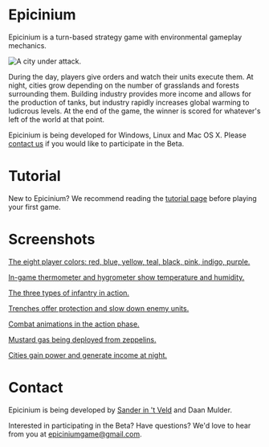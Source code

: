 # Epicinium

Epicinium is a turn-based strategy game with environmental gameplay mechanics.

![A city under attack.](https://imgur.com/Yx4c14x.gif "A city under attack.")

During the day, players give orders and watch their units execute them.
At night, cities grow depending on the number of grasslands and forests surrounding them.
Building industry provides more income and allows for the production of tanks,
but industry rapidly increases global warming to ludicrous levels.
At the end of the game, the winner is scored for whatever's left of the world at that point.

Epicinium is being developed for Windows, Linux and Mac OS X.
Please [contact us](mailto:epiciniumgame@gmail.com) if you would like to participate in the Beta.

# Tutorial

New to Epicinium?
We recommend reading the [tutorial page](Tutorial.md)
before playing your first game.

# Screenshots

[The eight player colors: red, blue, yellow, teal, black, pink, indigo, purple.](https://i.imgur.com/uIy8fA0.png "The eight player colors: red, blue, yellow, teal, black, pink, indigo, purple.")

[In-game thermometer and hygrometer show temperature and humidity.](https://i.imgur.com/dfVCk0q.gif "In-game thermometer and hygrometer show temperature and humidity.")

[The three types of infantry in action.](https://i.imgur.com/8JWZTbZ.gif "The three types of infantry in action.")

[Trenches offer protection and slow down enemy units.](https://i.imgur.com/NJ8XnRm.gif "Trenches offer protection and slow down enemy units.")

[Combat animations in the action phase.](https://i.imgur.com/reFeOO8.gif "Combat animations in the action phase.")

[Mustard gas being deployed from zeppelins.](https://i.imgur.com/ZAE7tFv.gif "Mustard gas being deployed from zeppelins.")

[Cities gain power and generate income at night.](https://i.imgur.com/I6T3yXM.gif "Cities gain power and generate income at night.")

# Contact

Epicinium is being developed by [Sander in 't Veld](https://twitter.com/sanderintveld) and Daan Mulder.

Interested in participating in the Beta? Have questions? We'd love to hear from you at epiciniumgame@gmail.com.
